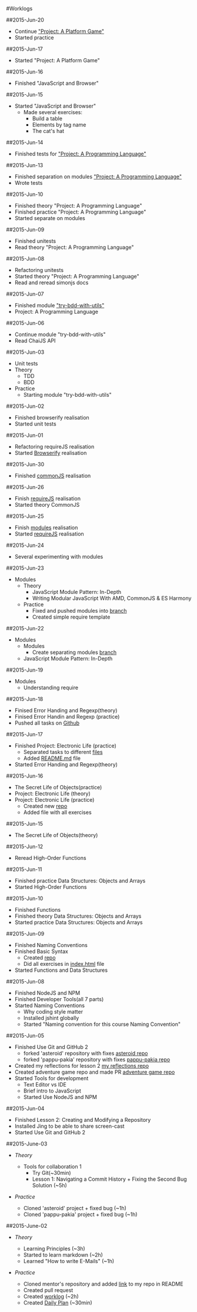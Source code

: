 #Worklogs


##2015-Jun-20

* Continue ["Project: A Platform Game"](https://github.com/drwebmaker/platform-game)
* Started practice

##2015-Jun-17
* Started "Project: A Platform Game"

##2015-Jun-16

* Finished "JavaScript and Browser"

##2015-Jun-15

* Started "JavaScript and Browser"
    * Made several exercises:
        * Build a table
        * Elements by tag name
        * The cat's hat

##2015-Jun-14

* Finished tests for ["Project: A Programming Language"](https://github.com/drwebmaker/Programming-Language)

##2015-Jun-13

* Finished separation on modules ["Project: A Programming Language"](https://github.com/drwebmaker/Programming-Language)
* Wrote tests

##2015-Jun-10

* Finished theory "Project: A Programming Language"
* Finished practice "Project: A Programming Language"
* Started separate on modules

##2015-Jun-09

* Finished unitests
* Read theory "Project: A Programming Language"

##2015-Jun-08

* Refactoring unitests
* Started theory "Project: A Programming Language"
* Read and reread simonjs docs

##2015-Jun-07

* Finished module ["try-bdd-with-utils"](https://github.com/drwebmaker/try-bdd-with-utils)
* Project: A Programming Language

##2015-Jun-06

* Continue module "try-bdd-with-utils"
* Read ChaiJS API

##2015-Jun-03

* Unit tests
 * Theory
    * TDD
    * BDD
 * Practice
    * Starting module "try-bdd-with-utils"

##2015-Jun-02

* Finished browserify realisation
* Started unit tests

##2015-Jun-01

* Refactoring requireJS realisation
* Started [Browserify](https://github.com/drwebmaker/eloquent-electronic-life/tree/browserify-branch) realisation

##2015-Jun-30

* Finished [commonJS](https://github.com/drwebmaker/eloquent-electronic-life/tree/commonJS-branch) realisation

##2015-Jun-26

* Finish [requireJS](https://github.com/drwebmaker/eloquent-electronic-life/tree/requirejs-branch) realisation
* Started theory CommonJS

##2015-Jun-25

* Finish [modules](https://github.com/drwebmaker/eloquent-electronic-life/tree/modules-branch) realisation
* Started [requireJS](https://github.com/drwebmaker/eloquent-electronic-life/tree/requirejs-branch) realisation

##2015-Jun-24

* Several experimenting with modules

##2015-Jun-23

* Modules
    * Theory
        * JavaScript Module Pattern: In-Depth
        * Writing Modular JavaScript With AMD, CommonJS & ES Harmony
    * Practice
        * Fixed and pushed modules into [branch](https://github.com/drwebmaker/eloquent-electronic-life/tree/modules-branch)
        * Created simple require template

##2015-Jun-22

* Modules
    * Modules
        * Create separating modules [branch](https://github.com/drwebmaker/eloquent-electronic-life/tree/modules-branch)
    * JavaScript Module Pattern: In-Depth

##2015-Jun-19

* Modules
    * Understanding require

##2015-Jun-18

* Finised Error Handing and Regexp(theory)
* Finised Error Handin and Regexp (practice)
* Pushed all tasks on [Github](https://github.com/drwebmaker/eloquent-samples/tree/master/Error%20Handing%20and%20Regexp)

##2015-Jun-17

* Finished Project: Electronic Life (practice)
    * Separated tasks to different [files](https://github.com/drwebmaker/eloquent-electronic-life)
    * Added [README.md](https://github.com/drwebmaker/eloquent-electronic-life/blob/master/README.md) file
* Started Error Handing and Regexp(theory)

##2015-Jun-16

* The Secret Life of Objects(practice)
* Project: Electronic Life (theory)
* Project: Electronic Life (practice)
    * Created new [repo](https://github.com/drwebmaker/eloquent-electronic-life)
    * Added file with all exercises

##2015-Jun-15

* The Secret Life of Objects(theory)

##2015-Jun-12

* Reread High-Order Functions

##2015-Jun-11

* Finished practice Data Structures: Objects and Arrays
* Started High-Order Functions

##2015-Jun-10

* Finished Functions
* Finished theory Data Structures: Objects and Arrays
* Started practice Data Structures: Objects and Arrays

##2015-Jun-09

* Finished Naming Conventions
* Finished Basic Syntax
	* Created [repo](https://github.com/drwebmaker/eloquent-samples)
	* Did all exercises in [index.html](http://drwebmaker.github.io/eloquent-samples/) file
* Started Functions and Data Structures

##2015-Jun-08

* Finished NodeJS and NPM
* Finished Developer Tools(all 7 parts)
* Started Naming Conventions
	* Why coding style matter
	* Installed jshint globally
	* Started "Naming convention for this course Naming Convention"

##2015-Jun-05

* Finished Use Git and GitHub 2
	*  forked 'asteroid' repository with fixes [asteroid repo](https://github.com/drwebmaker/asteroids)
	*  forked 'pappu-pakia' repository with fixes [pappu-pakia repo](https://github.com/drwebmaker/pappu-pakia)
* Created my reflections for lesson 2 [my reflections repo](https://github.com/drwebmaker/reflections)
* Created adventure game repo and made PR [adventure game repo](https://github.com/drwebmaker/create-your-own-adventure)
* Started Tools for development
	* Text Editor vs IDE
	* Brief intro to JavaScript
	* Started Use NodeJS and NPM

##2015-Jun-04

* Finished Lesson 2: Creating and Modifying a Repository
* Installed Jing to be able to share screen-cast
* Started Use Git and GitHub 2

##2015-June-03

* *Theory*

	* Tools for collaboration 1
		* Try Git(~30min) 
		* Lesson 1: Navigating a Commit History + Fixing the Second Bug Solution (~5h)
	
* *Practice*

	* Cloned 'asteroid' project + fixed bug (~1h)
	* Cloned 'pappu-pakia' project + fixed bug (~1h)

##2015-June-02

* *Theory*

	* Learning Principles (~3h)
	* Started to learn markdown (~2h)
	* Learned "How to write E-Mails" (~1h)

* *Practice*

	* Cloned mentor's repository and added [link](https://github.com/drwebmaker/js-eng-status) to my repo in README
	* Created pull request
	* Created [worklog](https://github.com/drwebmaker/js-eng-status/edit/master/report/worklogs.md) (~2h)
	* Created [Daily Plan](https://github.com/drwebmaker/js-eng-status/blob/master/report/daily-plans.md) (~30min)
